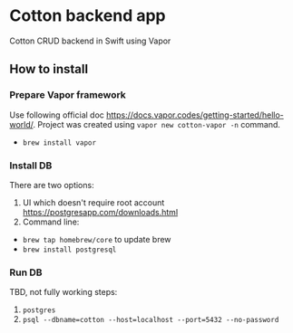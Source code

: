 # Cotton backend app
Cotton CRUD backend in Swift using Vapor

How to install
-----------------
### Prepare Vapor framework
Use following official doc https://docs.vapor.codes/getting-started/hello-world/. Project was created using `vapor new cotton-vapor -n` command.
- `brew install vapor`

### Install DB
There are two options:
1) UI which doesn't require root account https://postgresapp.com/downloads.html
2) Command line:
- `brew tap homebrew/core` to update brew
- `brew install postgresql`

### Run DB
TBD, not fully working steps:
1) `postgres`
2) `psql --dbname=cotton --host=localhost --port=5432 --no-password`
